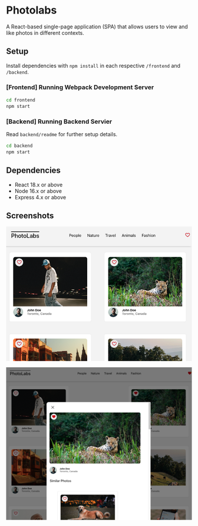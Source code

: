 # Photolabs

A React-based single-page application (SPA) that allows users to view and like photos in different contexts.

## Setup

Install dependencies with `npm install` in each respective `/frontend` and `/backend`.

### [Frontend] Running Webpack Development Server

```sh
cd frontend
npm start
```

### [Backend] Running Backend Servier

Read `backend/readme` for further setup details.

```sh
cd backend
npm start
```

## Dependencies
- React 18.x or above
- Node 16.x or above
- Express 4.x or above

## Screenshots

!['Main View'](https://github.com/v-lane/PhotoLabs/blob/main/docs/homeView.png?raw=true)

!['Modal View'](https://github.com/v-lane/PhotoLabs/blob/main/docs/modalView.png?raw=true)
